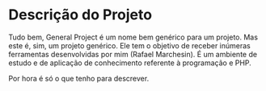 # Descrição do Projeto

Tudo bem, General Project é um nome bem genérico para um projeto. Mas este é, sim, um projeto genérico. Ele tem o objetivo de receber inúmeras ferramentas desenvolvidas por mim (Rafael Marchesin). É um ambiente de estudo e de aplicação de conhecimento referente à programação e PHP.

Por hora é só o que tenho para descrever.
